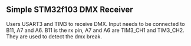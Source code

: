Simple STM32f103 DMX Receiver
-----------------------------

Users USART3 and TIM3 to receive DMX.
Input needs to be connected to B11, A7 and A6.
B11 is the rx pin, A7 and A6 are TIM3_CH1 and TIM3_CH2. They are used to detect the dmx break.


